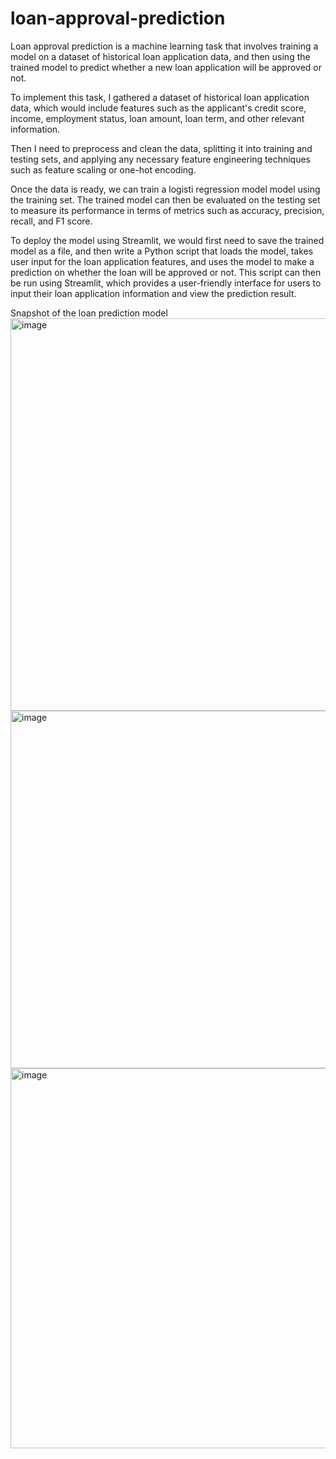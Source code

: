 # loan-approval-prediction

Loan approval prediction is a machine learning task that involves training a model on a dataset of historical loan application data, and then using the trained model to predict whether a new loan application will be approved or not.

To implement this task, I gathered a dataset of historical loan application data, which would include features such as the applicant's credit score, income, employment status, loan amount, loan term, and other relevant information.

Then I need to preprocess and clean the data, splitting it into training and testing sets, and applying any necessary feature engineering techniques such as feature scaling or one-hot encoding.

Once the data is ready, we can train a logisti regression model model using the training set. The trained model can then be evaluated on the testing set to measure its performance in terms of metrics such as accuracy, precision, recall, and F1 score.

To deploy the model using Streamlit, we would first need to save the trained model as a file, and then write a Python script that loads the model, takes user input for the loan application features, and uses the model to make a prediction on whether the loan will be approved or not. This script can then be run using Streamlit, which provides a user-friendly interface for users to input their loan application information and view the prediction result.

Snapshot of the loan prediction model
<img width="628" alt="image" src="https://github.com/ShaliniMuthukumar/loan-approval-prediction/assets/106624891/6074bde5-67ba-4a10-b993-628322696e1e">
<img width="572" alt="image" src="https://github.com/ShaliniMuthukumar/loan-approval-prediction/assets/106624891/ca0184c1-d5ec-4915-accb-9583d909a502">
<img width="608" alt="image" src="https://github.com/ShaliniMuthukumar/loan-approval-prediction/assets/106624891/a7c6823b-3faa-4f4e-a4b8-26f083ebc11a">

